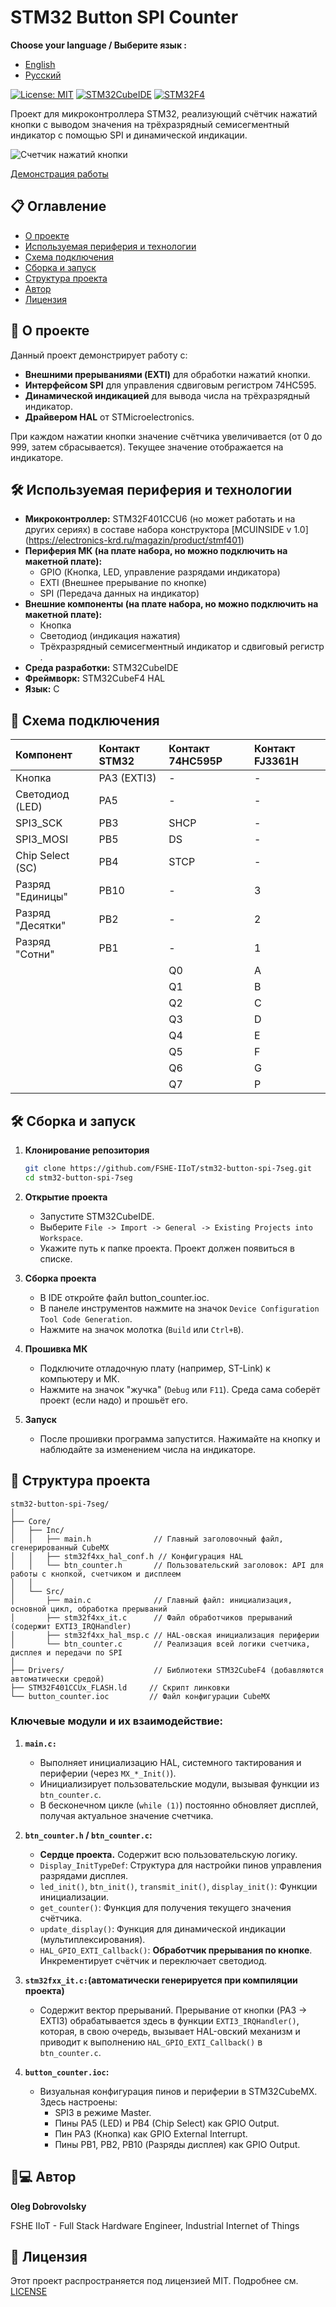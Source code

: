 # STM32 Button SPI Counter

**Choose your language / Выберите язык :**

*   [English](README.md)
*   [Русский](README.ru.md)

[![License: MIT](https://img.shields.io/badge/License-MIT-yellow.svg)](https://opensource.org/licenses/MIT)
[![STM32CubeIDE](https://img.shields.io/badge/IDE-STM32CubeIDE-%230052b1.svg?logo=stmicroelectronics)](https://www.st.com/en/development-tools/stm32cubeide.html)
[![STM32F4](https://img.shields.io/badge/MCU-STM32F4-%23032671.svg?logo=stmicroelectronics)](https://www.st.com/en/microcontrollers-microprocessors/stm32f4-series.html)

Проект для микроконтроллера STM32, реализующий счётчик нажатий кнопки с выводом значения на трёхразрядный семисегментный индикатор с помощью SPI и динамической индикации.

![Cчетчик нажатий кнопки](Docs/btn_counter.jpg)

[Демонстрация работы](Docs/btn_counter.mp4)

## 📋 Оглавление

- [О проекте](#-о-проекте)
- [Используемая периферия и технологии](#-используемая-периферия-и-технологии)
- [Схема подключения](#-схема-подключения)
- [Сборка и запуск](#-сборка-и-запуск)
- [Структура проекта](#-структура-проекта)
- [Автор](#-автор)
- [Лицензия](#-лицензия)

## 🚀 О проекте

Данный проект демонстрирует работу с:
*   **Внешними прерываниями (EXTI)** для обработки нажатий кнопки.
*   **Интерфейсом SPI** для управления сдвиговым регистром 74HC595.
*   **Динамической индикацией** для вывода числа на трёхразрядный индикатор.
*   **Драйвером HAL** от STMicroelectronics.

При каждом нажатии кнопки значение счётчика увеличивается (от 0 до 999, затем сбрасывается). Текущее значение отображается на индикаторе.

## 🛠 Используемая периферия и технологии

*   **Микроконтроллер:** STM32F401CCU6 (но может работать и на других сериях) в составе набора конструктора [MCUINSIDE v 1.0] (https://electronics-krd.ru/magazin/product/stmf401)
*   **Периферия МК (на плате набора, но можно подключить на макетной плате):**
    *   GPIO (Кнопка, LED, управление разрядами индикатора)
    *   EXTI (Внешнее прерывание по кнопке)
    *   SPI (Передача данных на индикатор)
*   **Внешние компоненты (на плате набора, но можно подключить на макетной плате):**
    *   Кнопка
    *   Светодиод (индикация нажатия)
    *   Трёхразрядный семисегментный индикатор и сдвиговый регистр .
*   **Среда разработки:** STM32CubeIDE
*   **Фреймворк:** STM32CubeF4 HAL
*   **Язык:** C

## 🔌 Схема подключения

<!-- Опишите или прикрепите изображение схемы. Это КРИТИЧЕСКИ важный раздел! -->

| Компонент | Контакт STM32 |Контакт 74HC595P | Контакт FJ3361H |
| :--- | :--- | :--- | :--- |
| Кнопка | PA3 (EXTI3) | - | - |
| Светодиод (LED) | PA5 | - | - |
| SPI3_SCK | PB3 | SHCP | - |
| SPI3_MOSI | PB5 | DS | - |
| Chip Select (SC) | PB4 | STCP | - |
| Разряд "Единицы" | PB10 | - | 3 |
| Разряд "Десятки" | PB2 | - | 2 |
| Разряд "Сотни" | PB1 | - | 1 |
| | | Q0 | A |
| | | Q1 | B |
| | | Q2 | C |
| | | Q3 | D |
| | | Q4 | E |
| | | Q5 | F |
| | | Q6 | G |
| | | Q7 | P |


## 🛠 Сборка и запуск

1.  **Клонирование репозитория**
    ```bash
    git clone https://github.com/FSHE-IIoT/stm32-button-spi-7seg.git
    cd stm32-button-spi-7seg
    ```

2.  **Открытие проекта**
    *   Запустите STM32CubeIDE.
    *   Выберите `File -> Import -> General -> Existing Projects into Workspace`.
    *   Укажите путь к папке проекта. Проект должен появиться в списке.

3.  **Сборка проекта**
    *   В IDE откройте файл button_counter.ioc.
    *   В панеле инструментов нажмите на значок `Device Configuration Tool Code Generation`.
    *   Нажмите на значок молотка (`Build` или `Ctrl+B`).

4.  **Прошивка МК**
    *   Подключите отладочную плату (например, ST-Link) к компьютеру и МК.
    *   Нажмите на значок "жучка" (`Debug` или `F11`). Среда сама соберёт проект (если надо) и прошьёт его.

5.  **Запуск**
    *   После прошивки программа запустится. Нажимайте на кнопку и наблюдайте за изменением числа на индикаторе.

## 📁 Структура проекта
    
    stm32-button-spi-7seg/
    │
    ├── Core/
    │   ├── Inc/
    │   │   ├── main.h              // Главный заголовочный файл, сгенерированный CubeMX
    │   │   ├── stm32f4xx_hal_conf.h // Конфигурация HAL
    │   │   └── btn_counter.h       // Пользовательский заголовок: API для работы с кнопкой, счетчиком и дисплеем
    │   │
    │   └── Src/
    │       ├── main.c              // Главный файл: инициализация, основной цикл, обработка прерываний
    │       ├── stm32f4xx_it.c      // Файл обработчиков прерываний (содержит EXTI3_IRQHandler)
    │       ├── stm32f4xx_hal_msp.c // HAL-овская инициализация периферии
    │       └── btn_counter.c       // Реализация всей логики счетчика, дисплея и передачи по SPI
    │
    ├── Drivers/                    // Библиотеки STM32CubeF4 (добавляются автоматически средой)
    ├── STM32F401CCUx_FLASH.ld     // Скрипт линковки
    └── button_counter.ioc         // Файл конфигурации CubeMX
    
### Ключевые модули и их взаимодействие:

1.  **`main.c:`**

    *   Выполняет инициализацию HAL, системного тактирования и периферии (через `MX_*_Init()`).
    *   Инициализирует пользовательские модули, вызывая функции из `btn_counter.c`.
    *   В бесконечном цикле (`while (1)`) постоянно обновляет дисплей, получая актуальное значение счетчика.

2.  **`btn_counter.h` / `btn_counter.c`:**

    *   **Cердце проекта.** Содержит всю пользовательскую логику.
    *   `Display_InitTypeDef`: Структура для настройки пинов управления разрядами дисплея.
    *   `led_init()`, `btn_init()`, `transmit_init()`, `display_init()`: Функции инициализации.
    *   `get_counter()`: Функция для получения текущего значения счётчика.
    *   `update_display()`: Функция для динамической индикации (мультиплексирования).
    *   `HAL_GPIO_EXTI_Callback()`: **Обработчик прерывания по кнопке**. Инкрементирует счётчик и переключает светодиод.

3.  **`stm32fxx_it.c:`(автоматически генерируется при компиляции проекта)**

    *   Содержит вектор прерываний. Прерывание от кнопки (PA3 -> EXTI3) обрабатывается здесь в функции `EXTI3_IRQHandler()`, которая, в свою очередь, вызывает HAL-овский механизм и приводит к выполнению `HAL_GPIO_EXTI_Callback()` в `btn_counter.c`.

4.  **`button_counter.ioc`:**

    *   Визуальная конфигурация пинов и периферии в STM32CubeMX. Здесь настроены:
        *   SPI3 в режиме Master.
        *   Пины PA5 (LED) и PB4 (Chip Select) как GPIO Output.
        *   Пин PA3 (Кнопка) как GPIO External Interrupt.
        *   Пины PB1, PB2, PB10 (Разряды дисплея) как GPIO Output.

## 👨💻 Автор

**Oleg Dobrovolsky**

FSHE IIoT - Full Stack Hardware Engineer, Industrial Internet of Things

## 📄 Лицензия

Этот проект распространяется под лицензией MIT. Подробнее см. [LICENSE](https://opensource.org/licenses/MIT)
